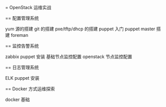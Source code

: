 = OpenStack 运维实战

== 配置管理系统

yum 源的搭建
git 的搭建
pxe/tftp/dhcp 的搭建
puppet 入门
puppet master 搭建
foreman

== 监控告警系统

zabbix puppet 安装
基础节点监控配置
openstack 节点监控配置


== 日志管理系统

ELK puppet 安装

== Docker 方式运维探索

docker 基础

